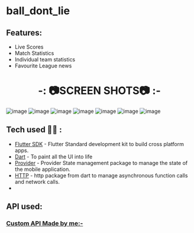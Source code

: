 # ball_dont_lie

## Features:
- Live Scores
- Match Statistics
- Individual team statistics
- Favourite League news

<h1 align="center">-: 📷SCREEN SHOTS📷 :-</h1>

![image](https://user-images.githubusercontent.com/71266237/223327500-06e78862-5048-4004-8389-fbec6d22ac92.png)
![image](https://user-images.githubusercontent.com/71266237/223327570-c9a6d686-45f3-4a08-b61d-e737dde3f5de.png)
![image](https://user-images.githubusercontent.com/71266237/223329174-292176dd-8df5-48a7-80bb-620452046fdc.png)
![image](https://user-images.githubusercontent.com/71266237/223327668-96879bb6-d586-4472-b10d-410b8b1ec038.png)
![image](https://user-images.githubusercontent.com/71266237/223327777-4a2165e0-9711-4a66-9d88-1ab32a1a3539.png)
![image](https://user-images.githubusercontent.com/71266237/223327817-28be593f-203c-4770-a249-877317653d9f.png)
![image](https://user-images.githubusercontent.com/71266237/223327871-e6447fe9-142b-4eb6-9c4f-f57a38ec6e0f.png)




## Tech used 👨‍💻 :
- [Flutter SDK](https://flutter.dev/) - Flutter Standard development kit to build cross platform apps.
- [Dart](https://dart.dev/) - To paint all the UI into life
- [Provider](https://docs.flutter.dev/development/data-and-backend/state-mgmt/simple) - Provider State management package to manage the state of the mobile application.
- [HTTP](https://pub.dev/packages/http) - http package from dart to manage asynchronous function calls and network calls.
- 

 ## API used:
 ### [Custom API Made by me:-](https://github.com/pnaskardev/FootballWebScraper)
